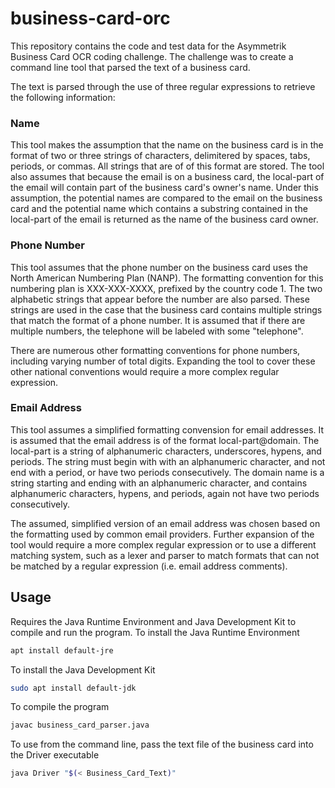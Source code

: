 # business-card-orc

This repository contains the code and test data for the Asymmetrik Business Card
OCR coding challenge. The challenge was to create a command line tool that 
parsed the text of a business card.

The text is parsed through the use of three regular expressions to retrieve the 
following information:

### Name

This tool makes the assumption that the name on the business card is in the 
format of two or three strings of characters, delimitered by spaces, tabs, 
periods, or commas. All strings that are of of this format are stored. The tool 
also assumes that because the email is on a business card, the local-part of the
email will contain part of the business card's owner's name. Under this 
assumption, the potential names are compared to the email on the business card 
and the potential name which contains a substring contained in the local-part of
the email is returned as the name of the business card owner.

### Phone Number

This tool assumes that the phone number on the business card uses the North 
American Numbering Plan (NANP). The formatting convention for this numbering 
plan is XXX-XXX-XXXX, prefixed by the country code 1. The two alphabetic strings
that appear before the number are also parsed. These strings are used in the 
case that the business card contains multiple strings that match the format of a
phone number. It is assumed that if there are multiple numbers, the telephone 
will be labeled with some "telephone".

There are numerous other formatting conventions for phone numbers, including 
varying number of total digits. Expanding the tool to cover these other national
conventions would require a more complex regular expression.

### Email Address

This tool assumes a simplified formatting convension for email addresses. It is 
assumed that the email address is of the format local-part@domain. The 
local-part is a string of alphanumeric characters, underscores, hypens, and 
periods. The string must begin with with an alphanumeric character, and not end 
with a period, or have two periods consecutively. The domain name is a string 
starting and ending with an alphanumeric character, and contains alphanumeric 
characters, hypens, and periods, again not have two periods consecutively.

The assumed, simplified version of an email address was chosen based on the 
formatting used by common email providers. Further expansion of the tool would 
require a more complex regular expression or to use a different matching system,
such as a lexer and parser to match formats that can not be matched by a regular
expression (i.e. email address comments).

## Usage
Requires the Java Runtime Environment and Java Development Kit to compile and 
run the program.
To install the Java Runtime Environment
```bash
apt install default-jre
```
To install the Java Development Kit
```bash
sudo apt install default-jdk
```

To compile the program
```bash
javac business_card_parser.java
```
To use from the command line, pass the text file of the business card into the 
Driver executable
```bash
java Driver "$(< Business_Card_Text)"
```
